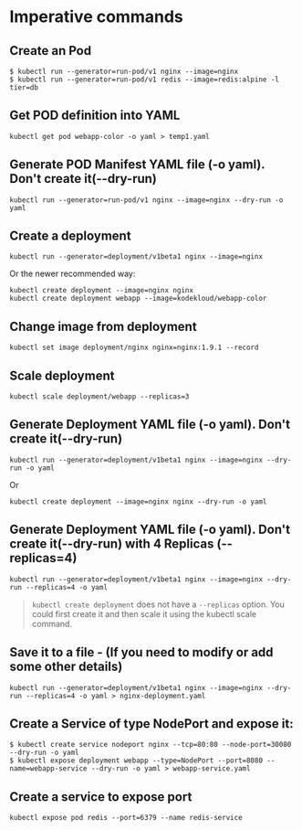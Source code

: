 # Imperative commands
## Create an Pod
```
$ kubectl run --generator=run-pod/v1 nginx --image=nginx
$ kubectl run --generator=run-pod/v1 redis --image=redis:alpine -l tier=db
```

## Get POD definition into YAML
`kubectl get pod webapp-color -o yaml > temp1.yaml`

## Generate POD Manifest YAML file (-o yaml). Don't create it(--dry-run)
`kubectl run --generator=run-pod/v1 nginx --image=nginx --dry-run -o yaml`

## Create a deployment
`kubectl run --generator=deployment/v1beta1 nginx --image=nginx`

Or the newer recommended way:

```
kubectl create deployment --image=nginx nginx
kubectl create deployment webapp --image=kodekloud/webapp-color
```

## Change image from deployment
`kubectl set image deployment/nginx nginx=nginx:1.9.1 --record`

## Scale deployment
`kubectl scale deployment/webapp --replicas=3`

## Generate Deployment YAML file (-o yaml). Don't create it(--dry-run)

`kubectl run --generator=deployment/v1beta1 nginx --image=nginx --dry-run -o yaml`

Or

`kubectl create deployment --image=nginx nginx --dry-run -o yaml`

## Generate Deployment YAML file (-o yaml). Don't create it(--dry-run) with 4 Replicas (--replicas=4)
`kubectl run --generator=deployment/v1beta1 nginx --image=nginx --dry-run --replicas=4 -o yaml`

> `kubectl create deployment` does not have a `--replicas` option. You could first create it and then scale it using the kubectl scale command.

## Save it to a file - (If you need to modify or add some other details)
`kubectl run --generator=deployment/v1beta1 nginx --image=nginx --dry-run --replicas=4 -o yaml > nginx-deployment.yaml`

## Create a Service of type NodePort and expose it:
```
$ kubectl create service nodeport nginx --tcp=80:80 --node-port=30080 --dry-run -o yaml
$ kubectl expose deployment webapp --type=NodePort --port=8080 --name=webapp-service --dry-run -o yaml > webapp-service.yaml
```

## Create a service to expose port
`kubectl expose pod redis --port=6379 --name redis-service`
